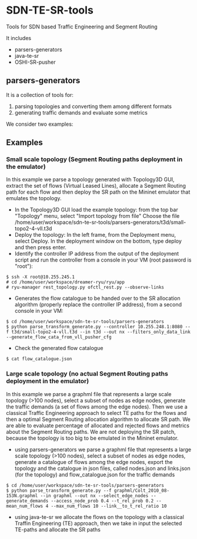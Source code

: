 # SDN-TE-SR-tools
Tools for SDN based Traffic Engineering and Segment Routing

It includes
* parsers-generators
* java-te-sr
* OSHI-SR-pusher
 
## parsers-generators
It is a collection of tools for:

1. parsing topologies and converting them among different formats
2. generating traffic demands and evaluate some metrics 

We consider two examples:
## Examples

### Small scale topology (Segment Routing paths deployment in the emulator)

In this example we parse a topology generated with Topology3D GUI, extract the set of flows (Virtual Leased Lines), allocate a Segment Routing path for each flow and then deploy the SR path on the Mininet emulator that emulates the topology.

* In the Topology3D GUI load the example topology: from the top bar "Topology" menu, select "Import topology from file"
Choose the file /home/user/workspace/sdn-te-sr-tools/parsers-generators/t3d/small-topo2-4-vll.t3d
* Deploy the topology: In the left frame, from the Deployment menu, select Deploy.
In the deployment window on the bottom, type deploy and then press enter.
* Identify the controller IP address from the output of the deployment script and run the controller from a console in your VM (root password is "root"):
```
$ ssh -X root@10.255.245.1
# cd /home/user/workspace/dreamer-ryu/ryu/app
# ryu-manager rest_topology.py ofctl_rest.py --observe-links
```
* Generates the flow catalogue to be handed over to the SR allocation algorithm (properly replace the controller IP address), from a second console in your VM:
```
$ cd /home/user/workspace/sdn-te-sr-tools/parsers-generators
$ python parse_transform_generate.py --controller 10.255.248.1:8080 --f t3d/small-topo2-4-vll.t3d --in t3d --out nx --filters_only_data_link --generate_flow_cata_from_vll_pusher_cfg 
```
* Check the generated flow catalogue
```
$ cat flow_catalogue.json
```

### Large scale topology (no actual Segment Routing paths deployment in the emulator)

In this example we parse a graphml file that represents a large scale topology (>100 nodes), select a subset of nodes as edge nodes, generate the traffic demands (a set of flows among the edge nodes). Then we use a classical Traffic Engineering approach to select TE paths for the flows and then a optimal Segment Routing allocation algorithm to allocate SR path. We are able to evaluate percentage of allocated and rejected flows and metrics about the Segment Routing paths. We are not deploying the SR patch, because the topology is too big to be emulated in the Mininet emulator.

* using parsers-generators we parse a graphml file that represents a large scale topology (>100 nodes), select a subset of nodes as edge nodes, generate a catalogue of flows among the edge nodes, export the topology and the catalogue in json files, called nodes.json and links.json (for the topology) and flow_catalogue.json for the traffic demands

```
$ cd /home/user/workspace/sdn-te-sr-tools/parsers-generators
$ python parse_transform_generate.py --f graphml/Colt_2010_08-153N.graphml --in graphml --out nx --select_edge_nodes --generate_demands --access_node_prob 0.4 --t_rel_prob 0.2 --mean_num_flows 4 --max_num_flows 10 --link__to_t_rel_ratio 10  
```

* using java-te-sr we allocate the flows on the topology with a classical Traffin Engineering (TE) approach, then we take in input the selected TE-paths and allocate the SR paths
